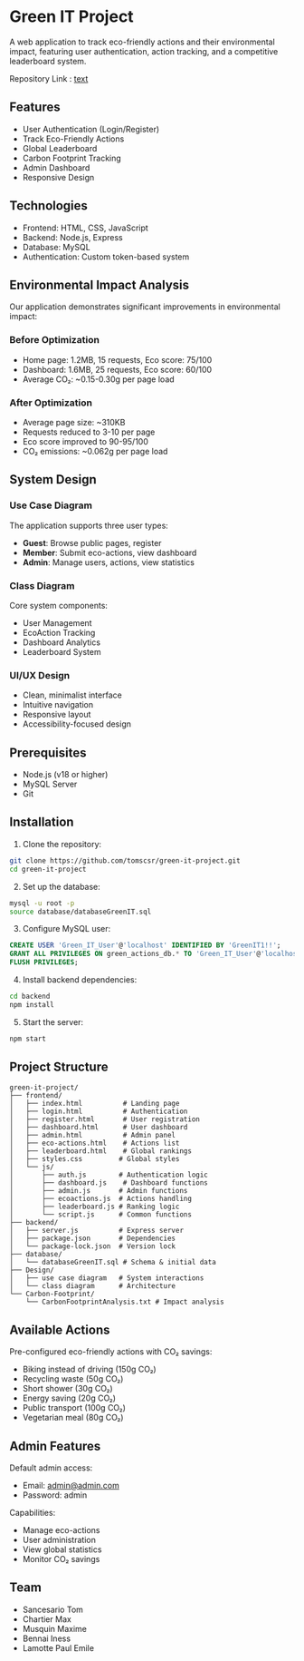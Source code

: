 # Green IT Project

A web application to track eco-friendly actions and their environmental impact, featuring user authentication, action tracking, and a competitive leaderboard system.

Repository Link : [text](https://github.com/tomscsr/green-it-project)

## Features

- User Authentication (Login/Register)
- Track Eco-Friendly Actions
- Global Leaderboard
- Carbon Footprint Tracking
- Admin Dashboard
- Responsive Design

## Technologies

- Frontend: HTML, CSS, JavaScript
- Backend: Node.js, Express
- Database: MySQL
- Authentication: Custom token-based system

## Environmental Impact Analysis

Our application demonstrates significant improvements in environmental impact:

### Before Optimization
- Home page: 1.2MB, 15 requests, Eco score: 75/100
- Dashboard: 1.6MB, 25 requests, Eco score: 60/100
- Average CO₂: ~0.15-0.30g per page load

### After Optimization
- Average page size: ~310KB
- Requests reduced to 3-10 per page
- Eco score improved to 90-95/100
- CO₂ emissions: ~0.062g per page load

## System Design

### Use Case Diagram
The application supports three user types:
- **Guest**: Browse public pages, register
- **Member**: Submit eco-actions, view dashboard
- **Admin**: Manage users, actions, view statistics

### Class Diagram
Core system components:
- User Management
- EcoAction Tracking
- Dashboard Analytics
- Leaderboard System

### UI/UX Design
- Clean, minimalist interface
- Intuitive navigation
- Responsive layout
- Accessibility-focused design

## Prerequisites

- Node.js (v18 or higher)
- MySQL Server
- Git

## Installation

1. Clone the repository:
```bash
git clone https://github.com/tomscsr/green-it-project.git
cd green-it-project
```

2. Set up the database:
```bash
mysql -u root -p
source database/databaseGreenIT.sql
```

3. Configure MySQL user:
```sql
CREATE USER 'Green_IT_User'@'localhost' IDENTIFIED BY 'GreenIT1!!';
GRANT ALL PRIVILEGES ON green_actions_db.* TO 'Green_IT_User'@'localhost';
FLUSH PRIVILEGES;
```

4. Install backend dependencies:
```bash
cd backend
npm install
```

5. Start the server:
```bash
npm start
```

## Project Structure

```
green-it-project/
├── frontend/
│   ├── index.html          # Landing page
│   ├── login.html          # Authentication
│   ├── register.html       # User registration
│   ├── dashboard.html      # User dashboard
│   ├── admin.html          # Admin panel
│   ├── eco-actions.html    # Actions list
│   ├── leaderboard.html    # Global rankings
│   ├── styles.css         # Global styles
│   └── js/
│       ├── auth.js        # Authentication logic
│       ├── dashboard.js    # Dashboard functions
│       ├── admin.js       # Admin functions
│       ├── ecoactions.js  # Actions handling
│       ├── leaderboard.js # Ranking logic
│       └── script.js      # Common functions
├── backend/
│   ├── server.js          # Express server
│   ├── package.json       # Dependencies
│   └── package-lock.json  # Version lock
├── database/
│   └── databaseGreenIT.sql # Schema & initial data
├── Design/
│   ├── use case diagram   # System interactions
│   └── class diagram      # Architecture
└── Carbon-Footprint/
    └── CarbonFootprintAnalysis.txt # Impact analysis
```

## Available Actions

Pre-configured eco-friendly actions with CO₂ savings:
-  Biking instead of driving (150g CO₂)
-  Recycling waste (50g CO₂)
-  Short shower (30g CO₂)
-  Energy saving (20g CO₂)
-  Public transport (100g CO₂)
-  Vegetarian meal (80g CO₂)

## Admin Features

Default admin access:
- Email: admin@admin.com
- Password: admin

Capabilities:
- Manage eco-actions
- User administration
- View global statistics
- Monitor CO₂ savings

## Team

- Sancesario Tom
- Chartier Max
- Musquin Maxime
- Bennai Iness
- Lamotte Paul Emile
